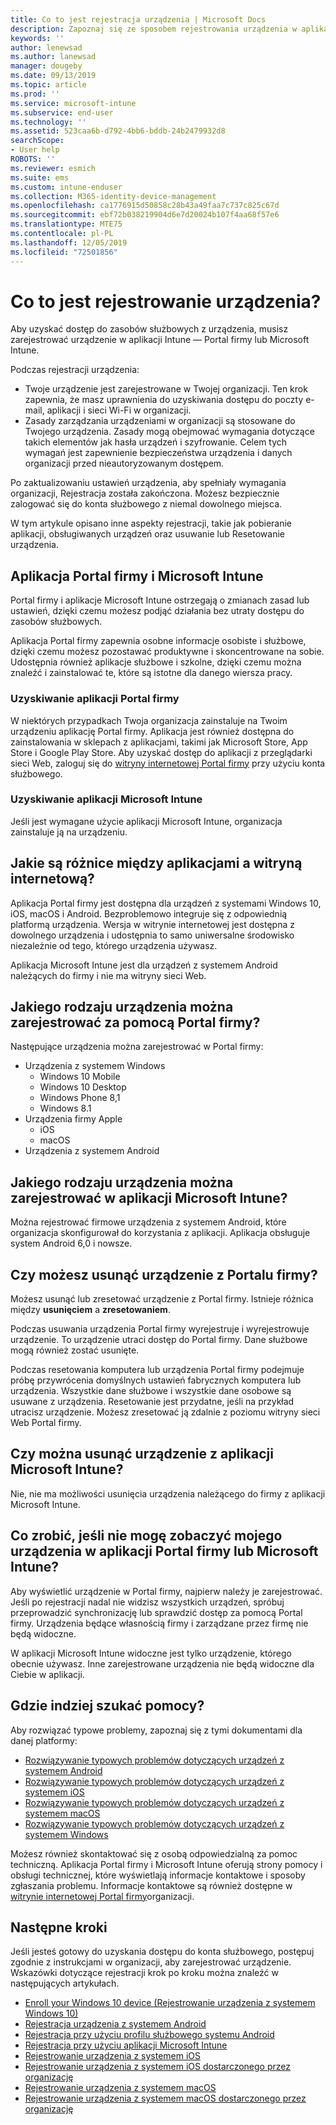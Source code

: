 ```yaml
---
title: Co to jest rejestracja urządzenia | Microsoft Docs
description: Zapoznaj się ze sposobem rejestrowania urządzenia w aplikacji Portal firmy i Microsoft Intune.
keywords: ''
author: lenewsad
ms.author: lanewsad
manager: dougeby
ms.date: 09/13/2019
ms.topic: article
ms.prod: ''
ms.service: microsoft-intune
ms.subservice: end-user
ms.technology: ''
ms.assetid: 523caa6b-d792-4bb6-bddb-24b2479932d8
searchScope:
- User help
ROBOTS: ''
ms.reviewer: esmich
ms.suite: ems
ms.custom: intune-enduser
ms.collection: M365-identity-device-management
ms.openlocfilehash: ca1776915d50858c28b43a49faa7c737c825c67d
ms.sourcegitcommit: ebf72b038219904d6e7d20024b107f4aa68f57e6
ms.translationtype: MTE75
ms.contentlocale: pl-PL
ms.lasthandoff: 12/05/2019
ms.locfileid: "72501856"
---
```

# <a name="what-is-device-enrollment"></a>Co to jest rejestrowanie urządzenia?
Aby uzyskać dostęp do zasobów służbowych z urządzenia, musisz zarejestrować urządzenie w aplikacji Intune — Portal firmy lub Microsoft Intune. 

Podczas rejestracji urządzenia:

* Twoje urządzenie jest zarejestrowane w Twojej organizacji. Ten krok zapewnia, że masz uprawnienia do uzyskiwania dostępu do poczty e-mail, aplikacji i sieci Wi-Fi w organizacji. 
* Zasady zarządzania urządzeniami w organizacji są stosowane do Twojego urządzenia. Zasady mogą obejmować wymagania dotyczące takich elementów jak hasła urządzeń i szyfrowanie. Celem tych wymagań jest zapewnienie bezpieczeństwa urządzenia i danych organizacji przed nieautoryzowanym dostępem.

Po zaktualizowaniu ustawień urządzenia, aby spełniały wymagania organizacji, Rejestracja została zakończona. Możesz bezpiecznie zalogować się do konta służbowego z niemal dowolnego miejsca.  

W tym artykule opisano inne aspekty rejestracji, takie jak pobieranie aplikacji, obsługiwanych urządzeń oraz usuwanie lub Resetowanie urządzenia.  

## <a name="company-portal-and-microsoft-intune-app"></a>Aplikacja Portal firmy i Microsoft Intune

Portal firmy i aplikacje Microsoft Intune ostrzegają o zmianach zasad lub ustawień, dzięki czemu możesz podjąć działania bez utraty dostępu do zasobów służbowych. 

Aplikacja Portal firmy zapewnia osobne informacje osobiste i służbowe, dzięki czemu możesz pozostawać produktywne i skoncentrowane na sobie. Udostępnia również aplikacje służbowe i szkolne, dzięki czemu można znaleźć i zainstalować te, które są istotne dla danego wiersza pracy.  

### <a name="get-company-portal"></a>Uzyskiwanie aplikacji Portal firmy

W niektórych przypadkach Twoja organizacja zainstaluje na Twoim urządzeniu aplikację Portal firmy. Aplikacja jest również dostępna do zainstalowania w sklepach z aplikacjami, takimi jak Microsoft Store, App Store i Google Play Store. Aby uzyskać dostęp do aplikacji z przeglądarki sieci Web, zaloguj się do [witryny internetowej Portal firmy](https://go.microsoft.com/fwlink/?linkid=2010980) przy użyciu konta służbowego.  

### <a name="get-microsoft-intune-app"></a>Uzyskiwanie aplikacji Microsoft Intune

Jeśli jest wymagane użycie aplikacji Microsoft Intune, organizacja zainstaluje ją na urządzeniu.  

## <a name="whats-the-difference-between-the-apps-and-the-website"></a>Jakie są różnice między aplikacjami a witryną internetową?
Aplikacja Portal firmy jest dostępna dla urządzeń z systemami Windows 10, iOS, macOS i Android. Bezproblemowo integruje się z odpowiednią platformą urządzenia. Wersja w witrynie internetowej jest dostępna z dowolnego urządzenia i udostępnia to samo uniwersalne środowisko niezależnie od tego, którego urządzenia używasz. 

Aplikacja Microsoft Intune jest dla urządzeń z systemem Android należących do firmy i nie ma witryny sieci Web.  

## <a name="what-kind-of-devices-can-you-enroll-with-company-portal"></a>Jakiego rodzaju urządzenia można zarejestrować za pomocą Portal firmy?
Następujące urządzenia można zarejestrować w Portal firmy:  

- Urządzenia z systemem Windows
  - Windows 10 Mobile
  - Windows 10 Desktop
  - Windows Phone 8,1
  - Windows 8.1
- Urządzenia firmy Apple
    - iOS
    - macOS
- Urządzenia z systemem Android


## <a name="what-kind-of-devices-can-you-enroll-with-the-microsoft-intune-app"></a>Jakiego rodzaju urządzenia można zarejestrować w aplikacji Microsoft Intune?  
Można rejestrować firmowe urządzenia z systemem Android, które organizacja skonfigurował do korzystania z aplikacji. Aplikacja obsługuje system Android 6,0 i nowsze. 

## <a name="can-you-remove-a-device-from-the-company-portal"></a>Czy możesz usunąć urządzenie z Portalu firmy?
Możesz usunąć lub zresetować urządzenie z Portal firmy. Istnieje różnica między **usunięciem** a **zresetowaniem**.

Podczas usuwania urządzenia Portal firmy wyrejestruje i wyrejestrowuje urządzenie. To urządzenie utraci dostęp do Portal firmy. Dane służbowe mogą również zostać usunięte. 

Podczas resetowania komputera lub urządzenia Portal firmy podejmuje próbę przywrócenia domyślnych ustawień fabrycznych komputera lub urządzenia. Wszystkie dane służbowe i wszystkie dane osobowe są usuwane z urządzenia. Resetowanie jest przydatne, jeśli na przykład utracisz urządzenie. Możesz zresetować ją zdalnie z poziomu witryny sieci Web Portal firmy.  

## <a name="can-you-remove-a-device-from-the-microsoft-intune-app"></a>Czy można usunąć urządzenie z aplikacji Microsoft Intune?
Nie, nie ma możliwości usunięcia urządzenia należącego do firmy z aplikacji Microsoft Intune.  

## <a name="what-if-i-cant-see-my-device-in-the-company-portal-or-microsoft-intune-app"></a>Co zrobić, jeśli nie mogę zobaczyć mojego urządzenia w aplikacji Portal firmy lub Microsoft Intune?
Aby wyświetlić urządzenie w Portal firmy, najpierw należy je zarejestrować. Jeśli po rejestracji nadal nie widzisz wszystkich urządzeń, spróbuj przeprowadzić synchronizację lub sprawdzić dostęp za pomocą Portal firmy. Urządzenia będące własnością firmy i zarządzane przez firmę nie będą widoczne.

W aplikacji Microsoft Intune widoczne jest tylko urządzenie, którego obecnie używasz. Inne zarejestrowane urządzenia nie będą widoczne dla Ciebie w aplikacji.  

## <a name="where-else-can-i-go-for-help"></a>Gdzie indziej szukać pomocy?  
Aby rozwiązać typowe problemy, zapoznaj się z tymi dokumentami dla danej platformy:  

- [Rozwiązywanie typowych problemów dotyczących urządzeń z systemem Android](check-compliance-on-your-device-android.md)  
- [Rozwiązywanie typowych problemów dotyczących urządzeń z systemem iOS](troubleshoot-your-device-ios.md)
- [Rozwiązywanie typowych problemów dotyczących urządzeń z systemem macOS](troubleshoot-your-device-macos.md)
- [Rozwiązywanie typowych problemów dotyczących urządzeń z systemem Windows](troubleshoot-your-device-windows.md)

Możesz również skontaktować się z osobą odpowiedzialną za pomoc techniczną. Aplikacja Portal firmy i Microsoft Intune oferują strony pomocy i obsługi technicznej, które wyświetlają informacje kontaktowe i sposoby zgłaszania problemu. Informacje kontaktowe są również dostępne w [witrynie internetowej Portal firmy](https://go.microsoft.com/fwlink/?linkid=2010980)organizacji.  

## <a name="next-steps"></a>Następne kroki  

Jeśli jesteś gotowy do uzyskania dostępu do konta służbowego, postępuj zgodnie z instrukcjami w organizacji, aby zarejestrować urządzenie. Wskazówki dotyczące rejestracji krok po kroku można znaleźć w następujących artykułach.

* [Enroll your Windows 10 device (Rejestrowanie urządzenia z systemem Windows 10)](enroll-windows-10-device.md)
* [Rejestracja urządzenia z systemem Android](enroll-device-android-company-portal.md)
* [Rejestracja przy użyciu profilu służbowego systemu Android](enroll-device-android-work-profile.md)
* [Rejestracja przy użyciu aplikacji Microsoft Intune](enroll-device-android-microsoft-intune-app.md)
* [Rejestrowanie urządzenia z systemem iOS](enroll-your-device-in-intune-ios.md)
* [Rejestrowanie urządzenia z systemem iOS dostarczonego przez organizację](enroll-your-device-dep-ios.md)
* [Rejestrowanie urządzenia z systemem macOS](enroll-your-device-in-intune-macos-cp.md)
* [Rejestrowanie urządzenia z systemem macOS dostarczonego przez organizację](enroll-company-device-macos.md)


